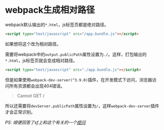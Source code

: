 # webpack生成相对路径

webpack默认输出的`*.html`，js标签页都是绝对路径。
```html
<script type="text/javascript" src="/app.bundle.js"></script>
```
如果想将这个改为相对路径。

需要将webpack中的`output.publicPath`属性设置为`./`。这样，打包输出的`*.html`，js标签页就会变成相对路径。
```html
<script type="text/javascript" src="./app.bundle.js"></script>
```

但是如果使用`webpack-dev-server(^3.9.0)`插件，在开发模式下访问，浏览器访问所有资源都会出现404错误。

> Cannot GET /

所以还需要将`devServer.publicPath`属性设置为`/`，这样`webpack-dev-server`插件才会正常识别。

*PS: 顺便回答了sf上和这个有关的一个[提问](https://segmentfault.com/q/1010000008003064/a-1020000020794745)*
